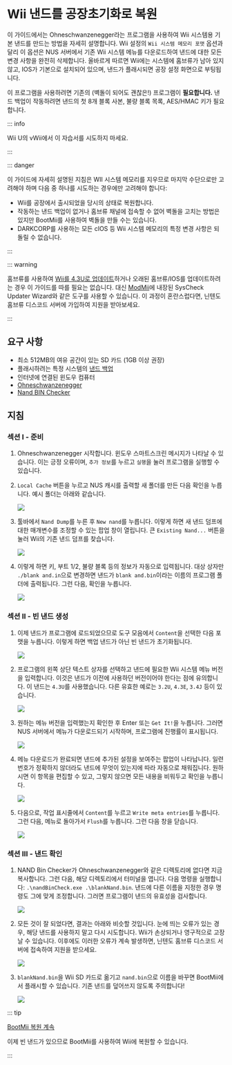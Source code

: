 # Wii 낸드를 공장초기화로 복원

이 가이드에서는 Ohneschwanzenegger라는 프로그램을 사용하여 Wii 시스템용 기본 낸드를 만드는 방법을 자세히 설명합니다. Wii 설정의 `Wii 시스템 메모리 포맷` 옵션과 달리 이 옵션은 NUS 서버에서 기존 Wii 시스템 메뉴를 다운로드하여 낸드에 대한 모든 변경 사항을 완전히 삭제합니다. 올바르게 따르면 Wii에는 시스템에 홈브류가 남아 있지 않고, IOS가 기본으로 설치되어 있으며, 낸드가 플래시되면 공장 설정 화면으로 부팅됩니다.

이 프로그램을 사용하려면 기존의 (벽돌이 되어도 괜찮은!) 프로그램이 **필요합니다.** 낸드 백업이 작동하려면 낸드의 첫 8개 블록 사본, 불량 블록 목록, AES/HMAC 키가 필요합니다.

::: info

Wii U의 vWii에서 이 자습서를 시도하지 마세요.

:::

::: danger

이 가이드에 자세히 설명된 지침은 WII 시스템 메모리를 지우므로 마지막 수단으로만 고려해야 하며 다음 중 하나를 시도하는 경우에만 고려해야 합니다:

- Wii를 공장에서 출시되었을 당시의 상태로 복원합니다.
- 작동하는 낸드 백업이 없거나 홈브류 채널에 접속할 수 없어 벽돌을 고치는 방법은 있지만 BootMii를 사용하여 벽돌을 만들 수는 있습니다.
- DARKCORP를 사용하는 모든 cIOS 등 Wii 시스템 메모리의 특정 변경 사항은 되돌릴 수 없습니다.

:::

::: warning

홈브류를 사용하여 [Wii를 4.3U로 업데이트](update)하거나 오래된 홈브류/IOS를 업데이트하려는 경우 이 가이드를 따를 필요는 없습니다. 대신 [ModMii](modmii#syscheck-updater-wizard)에 내장된 SysCheck Updater Wizard와 같은 도구를 사용할 수 있습니다. 이 과정이 혼란스럽다면, 닌텐도 홈브류 디스코드 서버에 가입하여 지원을 받아보세요.

:::

## 요구 사항

- 최소 512MB의 여유 공간이 있는 SD 카드 (1GB 이상 권장)
- 플래시하려는 특정 시스템의 [낸드 백업](bootmii)
- 인터넷에 연결된 윈도우 컴퓨터
- [Ohneschwanzenegger](https://raw.githubusercontent.com/modmii/modmii.github.io/master/temp/ohneschwanzenegger.zip)
- [Nand BIN Checker](/assets/files/nandBinCheck.zip)

## 지침

### 섹션 I - 준비

1. Ohneschwanzenegger 시작합니다. 윈도우 스마트스크린 메시지가 나타날 수 있습니다. 이는 긍정 오류이며, `추가 정보`를 누르고 `실행`을 눌러 프로그램을 실행할 수 있습니다.

2. `Local Cache` 버튼을 누르고 NUS 캐시를 출력할 새 폴더를 만든 다음 확인을 누릅니다. 예시 폴더는 아래와 같습니다.

    ![](/images/factory-reset/nuscache.png)

3. 툴바에서 `Nand Dump`를 누른 후 `New nand`를 누릅니다. 이렇게 하면 새 낸드 덤프에 대한 매개변수를 조정할 수 있는 팝업 창이 열립니다. 큰 `Existing Nand...` 버튼을 눌러 Wii의 기존 낸드 덤프를 찾습니다.

    ![](/images/factory-reset/newnand.png)

4. 이렇게 하면 키, 부트 1/2, 불량 블록 등의 정보가 자동으로 입력됩니다. 대상 상자만 `./blank and.in`으로 변경하면 낸드가 `blank and.bin`이라는 이름의 프로그램 폴더에 출력됩니다. 그런 다음, 확인을 누릅니다.

    ![](/images/factory-reset/renamenand.png)

### 섹션 II - 빈 낸드 생성

1. 이제 낸드가 프로그램에 로드되었으므로 도구 모음에서 `Content`을 선택한 다음 포맷을 누릅니다. 이렇게 하면 백업 낸드가 아닌 빈 낸드가 초기화됩니다.

    ![](/images/factory-reset/formatnand.png)

2. 프로그램의 왼쪽 상단 텍스트 상자를 선택하고 낸드에 필요한 Wii 시스템 메뉴 버전을 입력합니다. 이것은 낸드가 이전에 사용하던 버전이어야 한다는 점에 유의합니다. 이 낸드는 `4.3U`를 사용했습니다. 다른 유효한 예로는 `3.2U`, `4.3E`, `3.4J` 등이 있습니다.

    ![](/images/factory-reset/sysmenu.png)

3. 원하는 메뉴 버전을 입력했는지 확인한 후 Enter 또는 `Get It!`을 누릅니다. 그러면 NUS 서버에서 메뉴가 다운로드되기 시작하며, 프로그램에 진행률이 표시됩니다.

    ![](/images/factory-reset/menudownload.png)

4. 메뉴 다운로드가 완료되면 낸드에 추가된 설정을 보여주는 팝업이 나타납니다. 일련 번호가 정확하지 않더라도 낸드에 무엇이 있는지에 따라 자동으로 채워집니다. 원하시면 이 항목을 편집할 수 있고, 그렇지 않으면 모든 내용을 비워두고 확인을 누릅니다.

    ![](/images/factory-reset/settings.png)

5. 다음으로, 작업 표시줄에서 `Content`를 누르고 `Write meta entries`를 누릅니다. 그런 다음, 메뉴로 돌아가서 `Flush`를 누릅니다. 그런 다음 창을 닫습니다.

    ![](/images/factory-reset/finalsteps.png)

### 섹션 III - 낸드 확인

1. NAND Bin Checker가 Ohneschwanzenegger와 같은 디렉토리에 없다면 지금 복사합니다. 그런 다음, 해당 디렉토리에서 터미널을 엽니다. 다음 명령을 실행합니다: `.\nandBinCheck.exe .\blankNand.bin`. 낸드에 다른 이름을 지정한 경우 명령도 그에 맞게 조정합니다. 그러면 프로그램이 낸드의 유효성을 검사합니다.

    ![](/images/factory-reset/nandcheck.png)

2. 모든 것이 잘 되었다면, 결과는 아래와 비슷할 것입니다. 눈에 띄는 오류가 있는 경우, 해당 낸드를 사용하지 말고 다시 시도합니다. Wii가 손상되거나 영구적으로 고장날 수 있습니다. 이후에도 이러한 오류가 계속 발생하면, 닌텐도 홈브류 디스코드 서버에 접속하여 지원을 받으세요.

    ![](/images/factory-reset/nandcheckresult.png)

3. `blankNand.bin`을 Wii SD 카드로 옮기고 `nand.bin`으로 이름을 바꾸면 BootMii에서 플래시할 수 있습니다. 기존 낸드를 덮어쓰지 않도록 주의합니다!

    ![](/images/factory-reset/nandname.png)

::: tip

[BootMii 복원 계속](bootmiirecover)

이제 빈 낸드가 있으므로 BootMii를 사용하여 Wii에 복원할 수 있습니다.

:::
